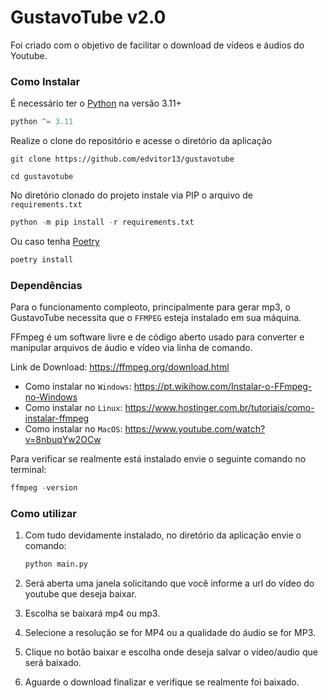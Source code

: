 # GustavoTube v2.0

Foi criado com o objetivo de facilitar o download de vídeos e áudios do Youtube.

### Como Instalar

É necessário ter o [Python](https://www.python.org/downloads/) na versão 3.11+

```py
python ^= 3.11
```

Realize o clone do repositório e acesse o diretório da aplicação

```
git clone https://github.com/edvitor13/gustavotube
```

```
cd gustavotube
```

No diretório clonado do projeto instale via PIP o arquivo de `requirements.txt`

```py
python -m pip install -r requirements.txt
```

Ou caso tenha [Poetry](https://python-poetry.org/docs/)

```py
poetry install
```

### Dependências

Para o funcionamento compleoto, principalmente para gerar mp3, o GustavoTube necessita que o `FFMPEG` esteja instalado em sua máquina.

FFmpeg é um software livre e de código aberto usado para converter e manipular arquivos de áudio e vídeo via linha de comando.

Link de Download: https://ffmpeg.org/download.html

- Como instalar no `Windows`: https://pt.wikihow.com/Instalar-o-FFmpeg-no-Windows
- Como instalar no `Linux`: https://www.hostinger.com.br/tutoriais/como-instalar-ffmpeg
- Como instalar no `MacOS`: https://www.youtube.com/watch?v=8nbuqYw2OCw

Para verificar se realmente está instalado envie o seguinte comando no terminal:

```python
ffmpeg -version
```

### Como utilizar

1. Com tudo devidamente instalado, no diretório da aplicação envie o comando:

    ```py
    python main.py
    ```

2. Será aberta uma janela solicitando que você informe a url do vídeo do youtube que deseja baixar.
    
3. Escolha se baixará mp4 ou mp3.
    
4. Selecione a resolução se for MP4 ou a qualidade do áudio se for MP3.
    
5. Clique no botão baixar e escolha onde deseja salvar o vídeo/audio que será baixado.

6. Aguarde o download finalizar e verifique se realmente foi baixado.